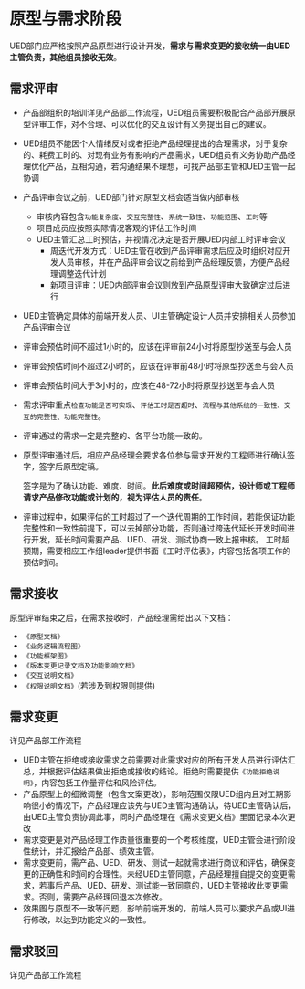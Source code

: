 # 原型与需求阶段
UED部门应严格按照产品原型进行设计开发，**需求与需求变更的接收统一由UED主管负责，其他组员接收无效**。

## 需求评审
- 产品部组织的培训详见产品部工作流程，UED组员需要积极配合产品部开展原型评审工作，对不合理、可以优化的交互设计有义务提出自己的建议。
- UED组员不能因个人情绪反对或者拒绝产品经理提出的合理需求，对于复杂的、耗费工时的、对现有业务有影响的产品需求，UED组员有义务协助产品经理优化产品，互相沟通，若沟通结果不理想，可找产品部主管和UED主管一起协调
- 产品评审会议之前，UED部门针对原型文档会适当做内部审核
    - 审核内容包含`功能复杂度`、`交互完整性`、`系统一致性`、`功能范围`、`工时`等
    - 项目成员应按照实际情况客观的评估工作时间
    - UED主管汇总工时预估，并视情况决定是否开展UED内部工时评审会议
        + 周迭代开发方式：UED主管在收到产品评审需求后应及时组织对应开发人员审核，并在产品评审会议之前给到产品经理反馈，方便产品经理调整迭代计划
        + 新项目评审：UED内部评审会议则放到产品原型评审大致确定过后进行
        
- UED主管确定具体的前端开发人员、UI主管确定设计人员并安排相关人员参加产品评审会议
- 评审会预估时间不超过1小时的，应该在评审前24小时将原型抄送至与会人员
- 评审会预估时间不超过2小时的，应该在评审前48小时将原型抄送至与会人员
- 评审会预估时间大于3小时的，应该在48-72小时将原型抄送至与会人员
- 需求评审重点`检查功能是否可实现`、`评估工时是否超时`、`流程与其他系统的一致性、交互的完整性、功能完整性`。
- 评审通过的需求一定是完整的、各平台功能一致的。
- 原型评审通过后，相应产品经理会要求各位参与需求开发的工程师进行确认签字，签字后原型定稿。

    签字是为了确认功能、难度、时间。**此后难度或时间超预估，设计师或工程师请求产品修改功能或计划的，视为评估人员的责任**。

- 评审过程中，如果评估的工时超过了一个迭代周期的工作时间，若能保证功能完整性和一致性前提下，可以去掉部分功能，否则通过跨迭代延长开发时间进行开发，延长时间需要产品、UED、研发、测试协商一致上报审核。
工时超预期，需要相应工作组leader提供书面《工时评估表》，内容包括各项工作的预估时间。

## 需求接收
原型评审结束之后，在需求接收时，产品经理需给出以下文档：
- `《原型文档》`
- `《业务逻辑流程图》`
- `《功能框架图》`
- `《版本变更记录文档及功能影响文档》`
- `《交互说明文档》`
- `《权限说明文档》`(若涉及到权限则提供)


## 需求变更
详见产品部工作流程

- UED主管在拒绝或接收需求之前需要对此需求对应的所有开发人员进行评估汇总，并根据评估结果做出拒绝或接收的结论。拒绝时需要提供`《功能拒绝说明》`，内容包括工作量评估和风险评估。
- 产品原型上的细微调整（包含文案更改），影响范围仅限UED组内且对工期影响很小的情况下，产品经理应该先与UED主管沟通确认，待UED主管确认后，由UED主管负责协调此事，同时产品经理在《需求变更文档》里面记录本次更改
- 需求变更是对产品经理工作质量很重要的一个考核维度，UED主管会进行阶段性统计，并汇报给产品部、绩效主管。
- 需求变更前，需产品、UED、研发、测试一起就需求进行商议和评估，确保变更的正确性和时间的合理性。未经UED主管同意，产品经理擅自提交的变更需求，若事后产品、UED、研发、测试能一致同意的，UED主管接收此变更需求。否则，需要产品经理回退本次修改。
- 效果图与原型不一致等问题，影响前端开发的，前端人员可以要求产品或UI进行修改，以达到功能定义的一致性。

## 需求驳回
详见产品部工作流程